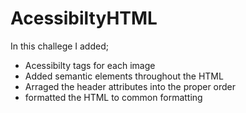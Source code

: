 # AcessibiltyHTML
In this challege I added;
- Acessibilty tags for each image 
- Added semantic elements throughout the HTML
- Arraged the header attributes into the proper order
- formatted the HTML to common formatting 
